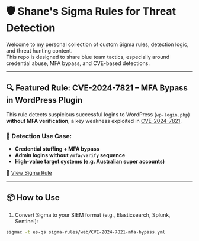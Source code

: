 # 🛡️ Shane's Sigma Rules for Threat Detection

Welcome to my personal collection of custom Sigma rules, detection logic, and threat hunting content.  
This repo is designed to share blue team tactics, especially around credential abuse, MFA bypass, and CVE-based detections.

---

## 🔍 Featured Rule: CVE-2024-7821 – MFA Bypass in WordPress Plugin

This rule detects suspicious successful logins to WordPress (`wp-login.php`) **without MFA verification**, a key weakness exploited in [CVE-2024-7821](https://nvd.nist.gov/vuln/detail/CVE-2024-7821).

### 🧠 Detection Use Case:
- **Credential stuffing + MFA bypass**
- **Admin logins without `/mfa/verify` sequence**
- **High-value target systems (e.g. Australian super accounts)**

📄 [View Sigma Rule](https://github.com/shanerwilson/sigma-rules/blob/main/web/CVE-2024-7821-mfa-bypass.yml)

---

## 📦 How to Use

1. Convert Sigma to your SIEM format (e.g., Elasticsearch, Splunk, Sentinel):
```bash
sigmac -t es-qs sigma-rules/web/CVE-2024-7821-mfa-bypass.yml
